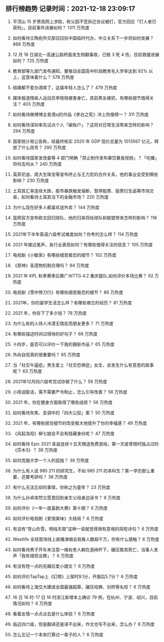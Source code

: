 
## 排行榜趋势 记录时间：2021-12-18 23:09:17
  
  1. 平顶山 15 岁男孩网上求助，称父因不签拆迁协议被打，官方回应「打人者已获刑」，目前事件进展如何？ 1311 万热度
    
  2. 如何看待立陶宛外交部召回驻中国临时代办，中立关系下一步将如何发展？ 868 万热度
    
  3. 12 月 18 日湖北一高速公路桥面发生侧翻事故，已致 3 死 4 伤，目前救援进展如何？ 725 万热度
    
  4. 教育部等九部门发布通知，要推动全国高中阶段教育毛入学率达到 92% 以上，这意味着什么？ 578 万热度
    
  5. 结婚都不爱办酒席了，这届年轻人怎么了？ 479 万热度
    
  6. 媒体报道残疾人运动员李晓晓被害身亡，其前男友被抓，有哪些细节值得关注？ 403 万热度
    
  7. 如何看待微博博主昔酒xj的作品《李白之死》冲上热搜榜一？ 311 万热度
    
  8. 如何看待深圳率先试点个人「碳账户」？这将对日常生活带来怎样的影响？ 294 万热度
    
  9. 国家统计局公告称，经最终核实 2020 年 GDP 现价总量为 1013567 亿元，释放了什么信号？ 290 万热度
    
  10. 如何看待国家发改委等 4 部门明确「禁止制作发布暴饮暴食视频」？「吃播」将何去何从？ 240 万热度
    
  11. 英菲尼迪、周大生珠宝等宣布终止与王力宏的合作关系，他的事业会受到哪些影响？ 230 万热度
    
  12. 土耳其汇率连续大跌，股市暴跌触发熔断，暂停股票、股票衍生品等市场交易，如何看待土耳其当下的金融市场？ 220 万热度
    
  13. 为什么现在好多人都喜欢送外卖？ 144 万热度
    
  14. 篮网官方宣布欧文回归球队，他的归来将给球队和联盟带来怎样的影响？ 118 万热度
    
  15. 2021年下半年英语六级考试难度如何？你考的怎么样？ 114 万热度
    
  16. 2021 年接近尾声，各行业表现如何？有哪些值得关注的信息？ 105 万热度
    
  17. 电视剧《小敏家》有哪些细思极恐的细节？ 102 万热度
    
  18. 《原神》圣遗物机制合理吗？ 94 万热度
    
  19. 2021 年 KPL 秋季赛季后赛广州TTG 4:2 重庆狼队,如何评价本场比赛？ 92 万热度
    
  20. 电视剧《雪中悍刀行》有哪些细思极恐的细节？ 86 万热度
    
  21. 2021年，你的留学生活怎么样？有哪些难忘的经历？ 81 万热度
    
  22. 2021 年，你存下了多少钱？ 78 万热度
    
  23. 为什么有的人待人冷漠无情反而朋友更多？ 71 万热度
    
  24. 有哪些描述时间过得快的好句子？ 66 万热度
    
  25. 十四岁，是否可以评价一下我的摄影作品？ 65 万热度
    
  26. 外向自信真的很重要吗？ 65 万热度
    
  27. 当「社交牛逼症」男生爱上「社交恐惧症」女生，会发生什么有意思的故事呢？ 63 万热度
    
  28. 2021年12月四六级考完试你做了什么？ 59 万热度
    
  29. 小孩说脏话，需不需要严令制止，怎么引导改善？ 58 万热度
    
  30. 2021 年，你在健身方面取得了哪些成绩？ 56 万热度
    
  31. 如何看待失焦、变调中的「四大公投」案？ 50 万热度
    
  32. 2021 年，有哪些居住细节的改变极大地提升了你的幸福感？ 49 万热度
    
  33. 《风起洛阳》柳七娘会不会有隐藏身份呢？ 47 万热度
    
  34. 如何看待 Epic 2021 圣诞连续十五天赠送免费游戏，第一天是曾限时独占过的《莎木3》？ 39 万热度
    
  35. 如何克服大学一个人的孤独？ 39 万热度
    
  36. 为什么有人说 985 211 的研究生，不如 985 211 的本科生？第一学历那么重要，还要考研吗？ 38 万热度
    
  37. 有什么无法忘却的事情，你称之为童年？ 23 万热度
    
  38. 为什么孙卓突然又愿意回到亲生父母身边读书？ 9 万热度
    
  39. 如何评价《一年一度喜剧大赛》第十期？ 6 万热度
    
  40. 如何评价电视剧《爱很美味》大结局？ 6 万热度
    
  41. 有没有“苍山负雪，明烛天南”这种一读就觉得很有意境的简短诗句？ 6 万热度
    
  42. Westlife 全球首场线上直播演唱会观看人数超千万，你有什么感触？ 6 万热度
    
  43. 如何看待男子开车未注意一维权老人躺在道闸杆下，碾压致其死亡，当事人发声「我有错但没罪」？ 6 万热度
    
  44. 有没有短一点的先婚后爱小甜文？ 6 万热度
    
  45. 如何评价TapTap上《幻塔》上架时9.1分，开服后5.7分？ 6 万热度
    
  46. 如何看待上海交大建成全国最强超算，碾压哈佛、剑桥等名校？ 6 万热度
    
  47. 16 日 16 时-17 日 16 时浙江新增本土确诊 79 例，在杭州、宁波、绍兴，目前情况如何？ 6 万热度
    
  48. 看着友情一点点淡去是什么体验？ 6 万热度
    
  49. 临近四六级，但是翻译还是译不出来，作文也写不出来，怎么办？ 6 万热度
    
  50. 怎么忘记一个本来打算过一辈子的人？ 6 万热度
    